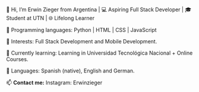👋 Hi, I’m Erwin Zieger from Argentina |
💻 Aspiring Full Stack Developer | 🎓 Student at UTN | 🌐 Lifelong Learner

📗 Programming languages: Python | HTML | CSS | JavaScript

👀 Interests: Full Stack Development and Mobile Development.

🌱 Currently learning: Learning in Universidad Tecnológica Nacional + Online Courses.

💬 Languages: Spanish (native), English and German.

📫 **Contact me:**
Instagram: Erwinzieger
